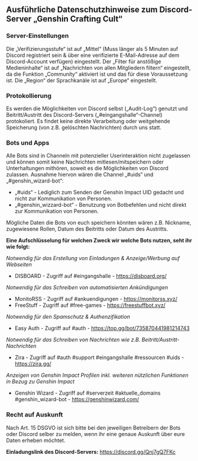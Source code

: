 ## Ausführliche Datenschutzhinweise zum Discord-Server „Genshin Crafting Cult“

### Server-Einstellungen
Die „Verifizierungsstufe“ ist auf „Mittel“ (Muss länger als 5 Minuten auf Discord registriert sein & über eine verifizierte E-Mail-Adresse auf dem Discord-Account verfügen) eingestellt. Der „Filter für anstößige Medieninhalte“ ist auf „Nachrichten von allen Mitgliedern filtern“ eingestellt, da die Funktion „Community“ aktiviert ist und das für diese Voraussetzung ist. Die „Region“ der Sprachkanäle ist auf „Europe“ eingestellt.

### Protokollierung
Es werden die Möglichkeiten von Discord selbst („Audit-Log“) genutzt und Beitritt/Austritt des Discord-Servers („#eingangshalle“-Channel) protokoliert. Es findet keine direkte Verarbeitung oder weitgehende Speicherung (von z.B. gelöschten Nachrichten) durch uns statt.

### Bots und Apps
Alle Bots sind in Channeln mit potenzieller Userinteraktion nicht zugelassen und können somit keine Nachrichten mitlesen/mitspeichern oder Unterhaltungen mithören, soweit es die Möglichkeiten von Discord zulassen. Ausnahme hiervon wären die Channel „#uids“ und „#genshin_wizard-bot“:
* „#uids“ - Lediglich zum Senden der Genshin Impact UID gedacht und nicht zur Kommunikation von Personen.
* „#genshin_wizzard-bot“ - Benutzung von Botbefehlen und nicht direkt zur Kommunikation von Personen.

Mögliche Daten die Bots von euch speichern könnten wären z.B. Nickname, zugewiesene Rollen, Datum des Beitritts oder Datum des Austritts.

**Eine Aufschlüsselung für welchen Zweck wir welche Bots nutzen, seht ihr wie folgt:**

_Notwendig für das Erstellung von Einladungen & Anzeige/Werbung auf Webseiten_
* DISBOARD - Zugriff auf #eingangshalle - <https://disboard.org/>

_Notwendig für das Schreiben von automatisierten Ankündigungen_
* MonitoRSS - Zugriff auf #ankuendigungen - <https://monitorss.xyz/>
* FreeStuff - Zugriff auf #free-games - <https://freestuffbot.xyz/>

_Notwendig für den Spamschutz & Authenzifikation_
* Easy Auth - Zugriff auf #auth - <https://top.gg/bot/735870441981214743>

_Notwendig für das Schreiben von Nachrichten wie z.B. Beitritt/Austritt-Nachrichten_
* Zira - Zugriff auf #auth #support #eingangshalle #ressourcen #uids - <https://zira.gg/>

_Anzeigen von Genshin Impact Profilen inkl. weiteren nützlichen Funktionen in Bezug zu Genshin Impact_
* Genshin Wizard - Zugriff auf #serverzeit #aktuelle_domains #genshin_wizard-bot - https://genshinwizard.com/

### Recht auf Auskunft
Nach Art. 15 DSGVO ist sich bitte bei den jeweiligen Betreibern der Bots oder Discord selber zu melden, wenn ihr eine genaue Auskunft über eure Daten erheben möchtet.


**Einladungslink des Discord-Servers:** <https://discord.gg/Qnj7gQ7FKc>
